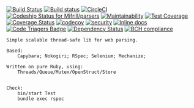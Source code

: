 [![Build Status](https://travis-ci.org/Mifrill/parsers.svg?branch=master)](https://travis-ci.org/Mifrill/parsers)
[![Build status](https://ci.appveyor.com/api/projects/status/0gchse50yi9nffea?svg=true)](https://ci.appveyor.com/project/Mifrill/parsers)
[![CircleCI](https://circleci.com/gh/Mifrill/parsers.svg?style=svg)](https://circleci.com/gh/Mifrill/parsers)
[ ![Codeship Status for Mifrill/parsers](https://app.codeship.com/projects/4aa1bc40-5c21-0135-71f7-12b712633443/status?branch=master)](https://app.codeship.com/projects/237773)
[![Maintainability](https://api.codeclimate.com/v1/badges/b08070c094b530aac7c3/maintainability)](https://codeclimate.com/github/Mifrill/parsers/maintainability)
[![Test Coverage](https://api.codeclimate.com/v1/badges/b08070c094b530aac7c3/test_coverage)](https://codeclimate.com/github/Mifrill/parsers/test_coverage)
[![Coverage Status](https://coveralls.io/repos/github/Mifrill/parsers/badge.svg?branch=master)](https://coveralls.io/github/Mifrill/parsers?branch=master)
[![codecov](https://codecov.io/gh/Mifrill/parsers/branch/master/graph/badge.svg)](https://codecov.io/gh/Mifrill/parsers)
[![security](https://hakiri.io/github/Mifrill/parsers/master.svg)](https://hakiri.io/github/Mifrill/parsers/master)
[![Inline docs](http://inch-ci.org/github/Mifrill/parsers.svg?branch=master)](http://inch-ci.org/github/Mifrill/parsers)
[![Code Triagers Badge](https://www.codetriage.com/mifrill/parsers/badges/users.svg)](https://www.codetriage.com/mifrill/parsers)
[![Dependency Status](https://dependencyci.com/github/Mifrill/parsers/badge)](https://dependencyci.com/github/Mifrill/parsers)
[![BCH compliance](https://bettercodehub.com/edge/badge/Mifrill/parsers?branch=master)](https://bettercodehub.com/)

    Simple scalable thread-safe lib for web parsing.

    Based:
        Capybara; Nokogiri; RSpec; Selenium; Mechanize; 

    Written on pure Ruby, using:
        Threads/Queue/Mutex/OpenStruct/Store


    Check: 
        bin/start Test
        bundle exec rspec
